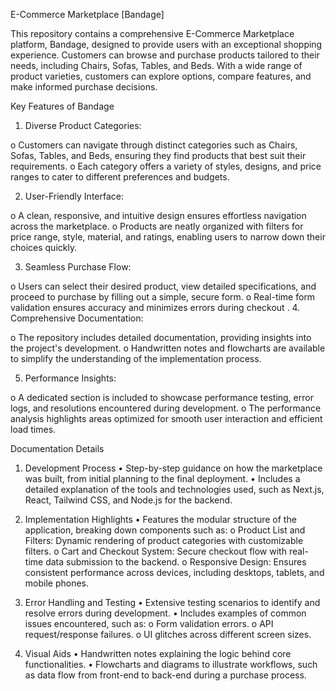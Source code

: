 E-Commerce Marketplace [Bandage]

This repository contains a comprehensive E-Commerce Marketplace platform, Bandage, designed to provide users with an exceptional shopping experience. Customers can browse and purchase products tailored to their needs, including Chairs, Sofas, Tables, and Beds. With a wide range of product varieties, customers can explore options, compare features, and make informed purchase decisions.

Key Features of Bandage

1.	Diverse Product Categories:

o	Customers can navigate through distinct categories such as Chairs, Sofas, Tables, and Beds, ensuring they find products that best suit their requirements.
o	Each category offers a variety of styles, designs, and price ranges to cater to different preferences and budgets.

2.	User-Friendly Interface:

o	A clean, responsive, and intuitive design ensures effortless navigation across the marketplace.
o	Products are neatly organized with filters for price range, style, material, and ratings, enabling users to narrow down their choices quickly.

3.	Seamless Purchase Flow:

o	Users can select their desired product, view detailed specifications, and proceed to purchase by filling out a simple, secure form.
o	Real-time form validation ensures accuracy and minimizes errors during checkout
.
4.	Comprehensive Documentation:

o	The repository includes detailed documentation, providing insights into the project's development.
o	Handwritten notes and flowcharts are available to simplify the understanding of the implementation process.

5.	Performance Insights:

o	A dedicated section is included to showcase performance testing, error logs, and resolutions encountered during development.
o	The performance analysis highlights areas optimized for smooth user interaction and efficient load times.

Documentation Details
1. Development Process
•	Step-by-step guidance on how the marketplace was built, from initial planning to the final deployment.
•	Includes a detailed explanation of the tools and technologies used, such as Next.js, React, Tailwind CSS, and Node.js for the backend.

2. Implementation Highlights
•	        Features the modular structure of the    application, breaking down components such as:
o	Product List and Filters: Dynamic rendering of product categories with customizable filters.
o	Cart and Checkout System: Secure checkout flow with real-time data submission to the backend.
o	Responsive Design: Ensures consistent performance across devices, including desktops, tablets, and mobile phones.

3. Error Handling and Testing
•	Extensive testing scenarios to identify and resolve errors during development.
•	Includes examples of common issues encountered, such as:
o	Form validation errors.
o	API request/response failures.
o	UI glitches across different screen sizes.
4. Visual Aids
•	Handwritten notes explaining the logic behind core functionalities.
•	Flowcharts and diagrams to illustrate workflows, such as data flow from front-end to back-end during a purchase process.
